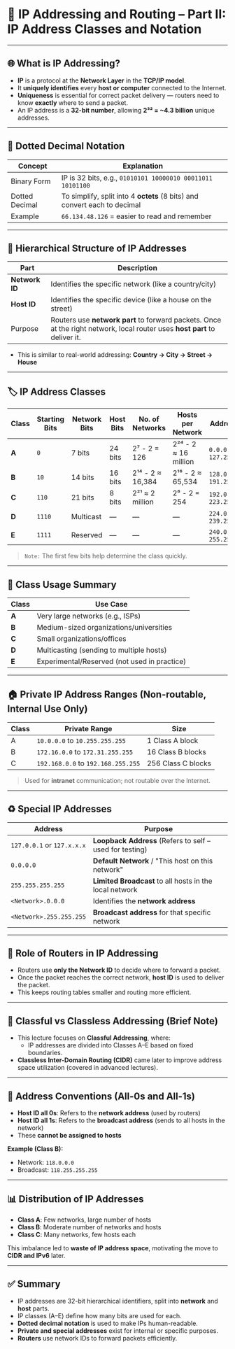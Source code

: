 # 📘 IP Addressing and Routing – Part II: IP Address Classes and Notation

---

## 🌐 What is IP Addressing?

- **IP** is a protocol at the **Network Layer** in the **TCP/IP model**.
- It **uniquely identifies** every **host or computer** connected to the Internet.
- **Uniqueness** is essential for correct packet delivery — routers need to know **exactly** where to send a packet.
- An IP address is a **32-bit number**, allowing **2³² = ~4.3 billion** unique addresses.

---

## 🔢 Dotted Decimal Notation

|Concept|Explanation|
|---|---|
|Binary Form|IP is 32 bits, e.g., `01010101 10000010 00011011 10101100`|
|Dotted Decimal|To simplify, split into 4 **octets** (8 bits) and convert each to decimal|
|Example|`66.134.48.126` = easier to read and remember|

---

## 🧭 Hierarchical Structure of IP Addresses

|Part|Description|
|---|---|
|**Network ID**|Identifies the specific network (like a country/city)|
|**Host ID**|Identifies the specific device (like a house on the street)|
|Purpose|Routers use **network part** to forward packets. Once at the right network, local router uses **host part** to deliver it.|

- This is similar to real-world addressing: **Country → City → Street → House**

---

## 🏷️ IP Address Classes

|Class|Starting Bits|Network Bits|Host Bits|No. of Networks|Hosts per Network|Address Range|
|---|---|---|---|---|---|---|
|**A**|`0`|7 bits|24 bits|2⁷ - 2 = 126|2²⁴ - 2 ≈ 16 million|`0.0.0.0` to `127.255.255.255`|
|**B**|`10`|14 bits|16 bits|2¹⁴ - 2 ≈ 16,384|2¹⁶ - 2 ≈ 65,534|`128.0.0.0` to `191.255.255.255`|
|**C**|`110`|21 bits|8 bits|2²¹ ≈ 2 million|2⁸ - 2 = 254|`192.0.0.0` to `223.255.255.255`|
|**D**|`1110`|Multicast|—|—|—|`224.0.0.0` to `239.255.255.255`|
|**E**|`1111`|Reserved|—|—|—|`240.0.0.0` to `255.255.255.255`|

> `Note:` The first few bits help determine the class quickly.

---

## 🎯 Class Usage Summary

|Class|Use Case|
|---|---|
|**A**|Very large networks (e.g., ISPs)|
|**B**|Medium-sized organizations/universities|
|**C**|Small organizations/offices|
|**D**|Multicasting (sending to multiple hosts)|
|**E**|Experimental/Reserved (not used in practice)|

---

## 🏠 Private IP Address Ranges (Non-routable, Internal Use Only)

|Class|Private Range|Size|
|---|---|---|
|A|`10.0.0.0` to `10.255.255.255`|1 Class A block|
|B|`172.16.0.0` to `172.31.255.255`|16 Class B blocks|
|C|`192.168.0.0` to `192.168.255.255`|256 Class C blocks|

> Used for **intranet** communication; not routable over the Internet.

---

## ♻️ Special IP Addresses

|Address|Purpose|
|---|---|
|`127.0.0.1` or `127.x.x.x`|**Loopback Address** (Refers to self – used for testing)|
|`0.0.0.0`|**Default Network** / "This host on this network"|
|`255.255.255.255`|**Limited Broadcast** to all hosts in the local network|
|`<Network>.0.0.0`|Identifies the **network address**|
|`<Network>.255.255.255`|**Broadcast address** for that specific network|

---

## 🔄 Role of Routers in IP Addressing

- Routers use **only the Network ID** to decide where to forward a packet.
- Once the packet reaches the correct network, **host ID** is used to deliver the packet.
- This keeps routing tables smaller and routing more efficient.

---

## 🧠 Classful vs Classless Addressing (Brief Note)

- This lecture focuses on **Classful Addressing**, where:
    - IP addresses are divided into Classes A–E based on fixed boundaries.
- **Classless Inter-Domain Routing (CIDR)** came later to improve address space utilization (covered in advanced lectures).

---

## 🔐 Address Conventions (All-0s and All-1s)

- **Host ID all 0s**: Refers to the **network address** (used by routers)
- **Host ID all 1s**: Refers to the **broadcast address** (sends to all hosts in the network)
- These **cannot be assigned to hosts**

**Example (Class B):**

- Network: `118.0.0.0`
- Broadcast: `118.255.255.255`

---

## 📊 Distribution of IP Addresses

- **Class A**: Few networks, large number of hosts
- **Class B**: Moderate number of networks and hosts
- **Class C**: Many networks, few hosts each

This imbalance led to **waste of IP address space**, motivating the move to **CIDR and IPv6** later.

---

## ✅ Summary

- IP addresses are 32-bit hierarchical identifiers, split into **network** and **host** parts.
- IP classes (A–E) define how many bits are used for each.
- **Dotted decimal notation** is used to make IPs human-readable.
- **Private and special addresses** exist for internal or specific purposes.
- **Routers** use network IDs to forward packets efficiently.